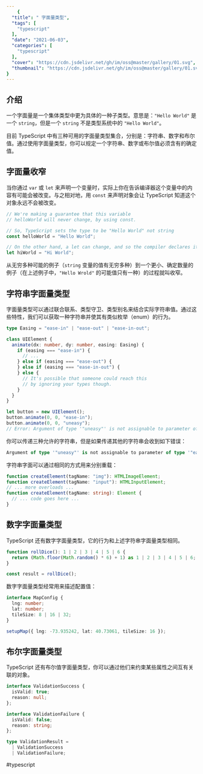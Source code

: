 ```yaml
---
    {
  "title": " 字面量类型",
  "tags": [
    "typescript"
  ],
  "date": "2021-06-03",
  "categories": [
    "typescript"
  ],
  "cover": "https://cdn.jsdelivr.net/gh/im/oss@master/gallery/01.svg",
  "thumbnail": "https://cdn.jsdelivr.net/gh/im/oss@master/gallery/01.svg"
}
---
```

    

## 介绍
一个字面量是一个集体类型中更为具体的一种子类型。意思是：`"Hello World"` 是一个 `string`，但是一个 `string` 不是类型系统中的 `"Hello World"`。

目前 TypeScript 中有三种可用的字面量类型集合，分别是：字符串、数字和布尔值。通过使用字面量类型，你可以规定一个字符串、数字或布尔值必须含有的确定值。

<!--more-->

## 字面量收窄
当你通过 `var` 或 `let` 来声明一个变量时，实际上你在告诉编译器这个变量中的内容有可能会被改变。与之相对地，用 `const` 来声明对象会让 TypeScript 知道这个对象永远不会被改变。

```TypeScript
// We're making a guarantee that this variable
// helloWorld will never change, by using const.

// So, TypeScript sets the type to be "Hello World" not string
const helloWorld = "Hello World";

// On the other hand, a let can change, and so the compiler declares it a string
let hiWorld = "Hi World";
```

从无穷多种可能的例子（`string` 变量的值有无穷多种）到一个更小、确定数量的例子（在上述例子中，`"Hello Wrold"` 的可能值只有一种）的过程就叫收窄。

## 字符串字面量类型
字面量类型可以通过联合联系、类型守卫、类型别名来结合实际字符串值。通过这些特性，我们可以获取一种字符串并使其有类似枚举（enum）的行为。

```TypeScript
type Easing = "ease-in" | "ease-out" | "ease-in-out";

class UIElement {
  animate(dx: number, dy: number, easing: Easing) {
    if (easing === "ease-in") {
      // ...
    } else if (easing === "ease-out") {
    } else if (easing === "ease-in-out") {
    } else {
      // It's possible that someone could reach this
      // by ignoring your types though.
    }
  }
}

let button = new UIElement();
button.animate(0, 0, "ease-in");
button.animate(0, 0, "uneasy");
// Error: Argument of type '"uneasy"' is not assignable to parameter of type 'Easing'.
```

你可以传递三种允许的字符串，但是如果传递其他的字符串会收到如下错误：

```TypeScript
Argument of type '"uneasy"' is not assignable to parameter of type '"ease-in" | "ease-out" | "ease-in-out"'
```

字符串字面可以通过相同的方式用来分别重载：

```TypeScript
function createElement(tagName: "img"): HTMLImageElement;
function createElement(tagName: "input"): HTMLInputElement;
// ... more overloads ...
function createElement(tagName: string): Element {
  // ... code goes here ...
}
```

## 数字字面量类型
TypeScript 还有数字字面量类型，它的行为和上述字符串字面量类型相同。

```TypeScript
function rollDice(): 1 | 2 | 3 | 4 | 5 | 6 {
  return (Math.floor(Math.random() * 6) + 1) as 1 | 2 | 3 | 4 | 5 | 6;
}

const result = rollDice();
```

数字字面量类型经常用来描述配置值：

```TypeScript
interface MapConfig {
  lng: number;
  lat: number;
  tileSize: 8 | 16 | 32;
}

setupMap({ lng: -73.935242, lat: 40.73061, tileSize: 16 });
```

## 布尔字面量类型
TypeScript 还有布尔值字面量类型，你可以通过他们来约束某些属性之间互有关联的对象。

```TypeScript
interface ValidationSuccess {
  isValid: true;
  reason: null;
};

interface ValidationFailure {
  isValid: false;
  reason: string;
};

type ValidationResult =
  | ValidationSuccess
  | ValidationFailure;
```

#typescript
